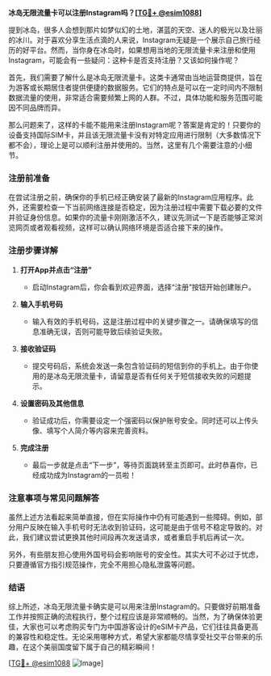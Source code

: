 **冰岛无限流量卡可以注册Instagram吗？[[TG💪+ @esim1088](https://t.me/s/esim1088)]**

提到冰岛，很多人会想到那片如梦似幻的土地，湛蓝的天空、迷人的极光以及壮丽的冰川。对于喜欢分享生活点滴的人来说，Instagram无疑是一个展示自己旅行经历的好平台。然而，当你身在冰岛时，如果想用当地的无限流量卡来注册和使用Instagram，可能会有一些疑问：这种卡是否支持注册？又该如何操作呢？

首先，我们需要了解什么是冰岛无限流量卡。这类卡通常由当地运营商提供，旨在为游客或长期居住者提供便捷的数据服务。它们的特点是可以在一定时间内不限制数据流量的使用，非常适合需要频繁上网的人群。不过，具体功能和服务范围可能因不同品牌而异。

那么问题来了，这样的卡能不能用来注册Instagram呢？答案是肯定的！只要你的设备支持国际SIM卡，并且该无限流量卡没有对特定应用进行限制（大多数情况下都不会），理论上是可以顺利注册并使用的。当然，这里有几个需要注意的小细节。

### 注册前准备

在尝试注册之前，确保你的手机已经正确安装了最新的Instagram应用程序。此外，还需要检查一下当前网络连接是否稳定，因为注册过程中需要下载必要的文件并验证身份信息。如果你的流量卡刚刚激活不久，建议先测试一下是否能够正常浏览网页或者观看视频，这样可以确认网络环境是否适合接下来的操作。

### 注册步骤详解

1. **打开App并点击“注册”**
   - 启动Instagram后，你会看到欢迎界面，选择“注册”按钮开始创建账户。
   
2. **输入手机号码**
   - 输入有效的手机号码，这是注册过程中的关键步骤之一。请确保填写的信息准确无误，否则可能导致后续验证失败。
   
3. **接收验证码**
   - 提交号码后，系统会发送一条包含验证码的短信到你的手机上。由于你使用的是冰岛无限流量卡，请留意是否有任何关于短信接收失败的问题提示。
   
4. **设置密码及其他信息**
   - 验证成功后，你需要设定一个强密码以保护账号安全。同时还可以上传头像、填写个人简介等内容来完善资料。
   
5. **完成注册**
   - 最后一步就是点击“下一步”，等待页面跳转至主页即可。此时恭喜你，已经成功成为Instagram的一员啦！

### 注意事项与常见问题解答

虽然上述方法看起来简单直接，但在实际操作中仍有可能遇到一些障碍。例如，部分用户反映在输入手机号时无法收到验证码，这可能是由于信号不稳定导致的。对此，我们建议尝试更换其他时间段再次发送请求，或者重启手机后再试一次。

另外，有些朋友担心使用外国号码会影响账号的安全性。其实大可不必过于忧虑，只要遵循官方指引规范操作，完全不用担心隐私泄露等问题。

### 结语

综上所述，冰岛无限流量卡确实是可以用来注册Instagram的。只要做好前期准备工作并按照正确的流程执行，整个过程应该是非常顺畅的。当然，为了确保体验更佳，大家也可以考虑购买专门为中国游客设计的eSIM卡产品，它们往往具备更高的兼容性和稳定性。无论采用哪种方式，希望大家都能尽情享受社交平台带来的乐趣，在这个美丽国度留下属于自己的精彩瞬间！

[[TG💪+ @esim1088](https://t.me/s/esim1088) ![Image](https://i.postimg.cc/4NQfJmqS/Snipaste-2025-05-13-00-14-12.png)]